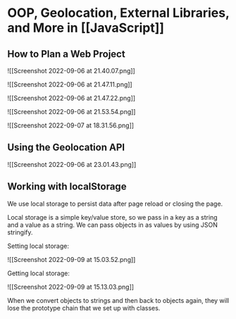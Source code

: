 # OOP, Geolocation, External Libraries, and More in [[JavaScript]]
## How to Plan a Web Project
![[Screenshot 2022-09-06 at 21.40.07.png]]

![[Screenshot 2022-09-06 at 21.47.11.png]]

![[Screenshot 2022-09-06 at 21.47.22.png]]

![[Screenshot 2022-09-06 at 21.53.54.png]]

![[Screenshot 2022-09-07 at 18.31.56.png]]


## Using the Geolocation API
![[Screenshot 2022-09-06 at 23.01.43.png]]


## Working with localStorage
We use local storage to persist data after page reload or closing the page.

Local storage is a simple key/value store, so we pass in a key as a string and a value as a string. We can pass objects in as values by using JSON stringify.

Setting local storage: 

![[Screenshot 2022-09-09 at 15.03.52.png]]

Getting local storage:

![[Screenshot 2022-09-09 at 15.13.03.png]]

When we convert objects to strings and then back to objects again, they will lose the prototype chain that we set up with classes. 